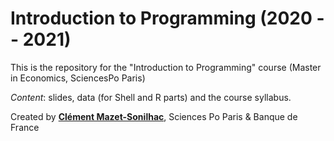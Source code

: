 # Introduction to Programming (2020 -- 2021)

This is the repository for the "Introduction to Programming" course (Master in Economics, SciencesPo Paris)

*Content*: slides, data (for Shell and R parts) and the course syllabus. 

Created by [**Clément Mazet-Sonilhac**](https://cms27.github.io), Sciences Po Paris & Banque de France


